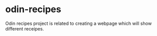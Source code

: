 # odin-recipes
Odin recipes project is related to creating a webpage which will show different receipes.